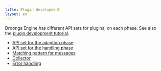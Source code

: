 ```yaml
---
title: Plugin development
layout: en
---
```


Droonga Engine has different API sets for plugins, on each phase. See
also the
[plugin development tutorial](../../../tutorial/plugin-development/).

 * [API set for the adaption phase](adapter/)
 * [API set for the handling phase](handler/)
 * [Matching pattern for messages](matching-pattern/)
 * [Collector](collector/)
 * [Error handling](error/)
